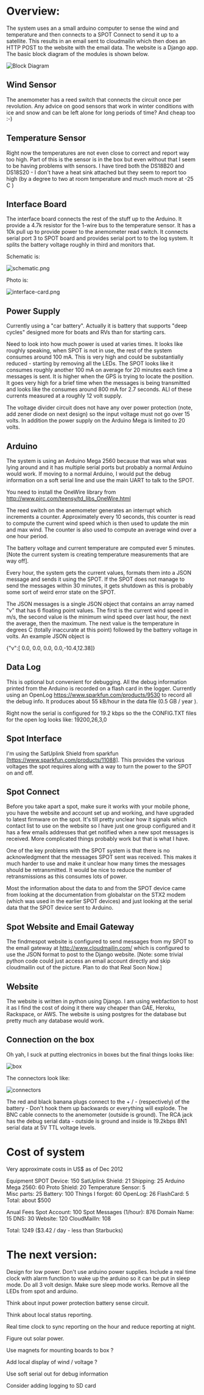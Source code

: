 
# Overview:

The system uses an a small arduino computer to sense the wind and
temperature and then connects to a SPOT Connect to send it up to a
satellite. This results in an email sent to cloudmailin which then
does an HTTP POST to the website with the email data. The website is a
Django app. The basic block diagram of the modules is shown below.

![Block Diagram](block-diag.png "Block Diagram")

## Wind Sensor

The anemometer has a reed switch that connects the circuit once per
revolution. Any advice on good sensors that work in winter conditions
with ice and snow and can be left alone for long periods of time? And
cheap too :-)

## Temperature Sensor

Right now the temperatures are not even close to correct and report
way too high. Part of this is the sensor is in the box but even
without that I seem to be having problems with sensors. I have tired
both the DS18B20 and DS18S20 - I don't have a heat sink attached but
they seem to report too high (by a degree to two at room temperature
and much much more at -25 C )


## Interface Board

The interface board connects the rest of the stuff up to the
Arduino. It provide a 4.7k resistor for the 1-wire bus to the
temperature sensor. It has a 10k pull up to provide power to the
anemometer read switch. It connects serial port 3 to SPOT board and
provides serial port to to the log system. It splits the battery
voltage roughly in third and monitors that.

Schematic is:

![schematic.png](schematic.png)


Photo is:

![interface-card.png](interface-card.png)



## Power Supply

Currently using a "car battery". Actually it is battery that supports
"deep cycles" designed more for boats and RVs than for starting cars.

Need to look into how much power is used at varies times. It looks
like roughly speaking, when SPOT is not in use, the rest of the system
consumes around 100 mA. This is very high and could be substantially
reduced - starting by removing all the LEDs. The SPOT looks like it
consumes roughly another 100 mA on average for 20 minutes each time a
messages is sent. It is higher when the GPS is trying to locate the
position. It goes very high for a brief time when the messages is
being transmitted and looks like the consumes around 800 mA for 2.7
seconds. ALl of these currents measured at a roughly 12 volt supply.

The voltage divider circuit does not have any over power protection
(note, add zener diode on next design) so the input voltage must not
go over 15 volts. In addition the power supply on the Arduino Mega is
limited to 20 volts.


## Arduino

The system is using an Arduino Mega 2560 because that was what was
lying around and it has multiple serial ports but probably a normal
Arduino would work. If moving to a normal Arduino, I would put the
debug information on a soft serial line and use the main UART to talk
to the SPOT.

You need to install the OneWire library from 
http://www.pjrc.com/teensy/td_libs_OneWire.html

The reed switch on the anemometer generates an interrupt which
increments a counter. Approximately every 10 seconds, this counter is
read to compute the current wind speed which is then used to update
the min and max wind. The counter is also used to compute an average
wind over a one hour period.

The battery voltage and current temperature are computed ever 5
minutes. [Note the current system is creating temperature measurements
that are way off].

Every hour, the system gets the current values, formats them into a
JSON message and sends it using the SPOT. If the SPOT does not manage
to send the messages within 30 minutes, it gets shutdown as this is
probably some sort of weird error state on the SPOT.

The JSON messages is a single JSON object that contains an array named
"v" that has 6 floating point values. The first is the current wind
speed in m/s, the second value is the minimum wind speed over last
hour, the next the average, then the maximum. The next value is the
temperature in degrees C (totally inaccurate at this point) followed
by the battery voltage in volts. An example JSON object is

{"v":[ 0.0, 0.0, 0.0, 0.0,-10.4,12.38]}


## Data Log

This is optional but convenient for debugging.  All the debug
information printed from the Arduino is recorded on a flash card in
the logger. Currently using an OpenLog
<https://www.sparkfun.com/products/9530> to record all the debug
info. It produces about 55 kB/hour in the data file (0.5 GB / year ).

Right now the serial is configured for 19.2 kbps so the the CONFIG.TXT
files for the open log looks like: 19200,26,3,0


## Spot Interface

I'm using the SatUplink Shield from sparkfun
[https://www.sparkfun.com/products/11088]. This provides the various
voltages the spot requires along with a way to turn the power to the
SPOT on and off.

## Spot Connect

Before you take apart a spot, make sure it works with your mobile
phone, you have the website and account set up and working, and have
upgraded to latest firmware on the spot. It's till pretty unclear how
it signals which contact list to use on the website so I have just one
group configured and it has a few emails addresses that get notified
when a new spot messages is received. More complicated things probably
work but that is what I have.

One of the key problems with the SPOT system is that there is no
acknowledgment that the messages SPOT sent was received. This makes it
much harder to use and make it unclear how many times the messages
should be retransmitted. It would be nice to reduce the number of
retransmissions as this consumes lots of power.

Most the information about the data to and from the SPOT device came
from looking at the documentation from globalstar on the STX2 modem
(which was used in the earlier SPOT devices) and just looking at the
serial data that the SPOT device sent to Arduino.


## Spot Website and Email Gateway

The findmespot website is configured to send messages from my SPOT to
the email gateway at http://www.cloudmailin.com/ which is configured
to use the JSON format to post to the Django website. [Note: some
trivial python code could just access an email account directly and
skip cloudmailin out of the picture. Plan to do that Real Soon Now.]

## Website

The website is written in python using Django. I am using webfaction
to host it as I find the cost of doing it there way cheaper than GAE,
Heroku, Rackspace, or AWS. The website is using postgres for the
database but pretty much any database would work.


## Connection on the box

Oh yah, I suck at putting electronics in boxes but the final things
looks like:

![box](box.png "Box")

The connectors look like:

![connectors](connectors.png "Connectors")

The red and black banana plugs connect to the + / - (respectively) of
the battery - Don't hook them up backwards or everything will
explode. The BNC cable connects to the anemometer (outside is
ground). The RCA jack has the debug serial data - outside is ground
and inside is 19.2kbps 8N1 serial data at 5V TTL voltage levels.


# Cost of system

Very approximate costs in US$ as of Dec 2012

Equipment
SPOT Device: 150
SatUplink Shield: 21
Shipping: 25
Arduino Mega 2560: 60
Proto Shield: 20
Temperature Sensor: 5  
Misc parts: 25
Battery: 100 
Things I forgot: 60
OpenLog: 26
FlashCard: 5
Total: about $500

Anual Fees
Spot Account: 100
Spot Messages (1/hour): 876
Domain Name: 15
DNS: 30 
Website: 120 
CloudMailIn: 108

Total: 1249
($3.42 / day - less than Starbucks) 



# The next version:

Design for low power. Don't use arduino power supplies.  Include a
real time clock with alarm function to wake up the arduino so it can
be put in sleep mode. Do all 3 volt design. Make sure sleep mode
works. Remove all the LEDs from spot and arduino.

Think about input power protection battery sense circuit.

Think about local status reporting.

Real time clock to sync reporting on the hour and reduce reporting at
night.

Figure out solar power.

Use magnets for mounting boards to box ?

Add local display of wind / voltage ?

Use soft serial out for debug information

Consider adding logging to SD card 

